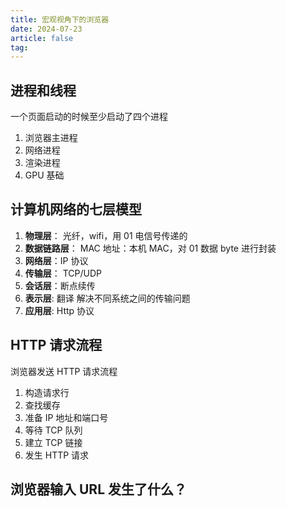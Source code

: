 ```yaml
---
title: 宏观视角下的浏览器
date: 2024-07-23
article: false
tag:
---
```


## 进程和线程
一个页面启动的时候至少启动了四个进程
1. 浏览器主进程
2. 网络进程
3. 渲染进程
4. GPU 基础

## 计算机网络的七层模型
1. **物理层**： 光纤，wifi，用 01 电信号传递的
2. **数据链路层**： MAC 地址：本机 MAC，对 01 数据 byte 进行封装
3. **网络层**：IP 协议
4. **传输层**： TCP/UDP
5. **会话层**：断点续传
6. **表示层**: 翻译 解决不同系统之间的传输问题
7. **应用层**: Http 协议

## HTTP 请求流程
浏览器发送 HTTP 请求流程
1. 构造请求行
2. 查找缓存 
3. 准备 IP 地址和端口号
4. 等待 TCP 队列 
5. 建立 TCP 链接
6. 发生 HTTP 请求

## 浏览器输入 URL 发生了什么？

